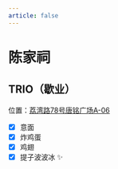 ```yaml
---
article: false
---
```


# 陈家祠

## TRIO（歇业）

<i class="fa-solid fa-location-dot"></i> 位置：<a href="https://ditu.amap.com/place/B0FFLHI667" target="_blank">荔湾路78号唐铭广场A-06</a>

- [x] 意面
- [x] 炸鸡蛋
- [x] 鸡翅
- [x] 提子波波冰 ✨